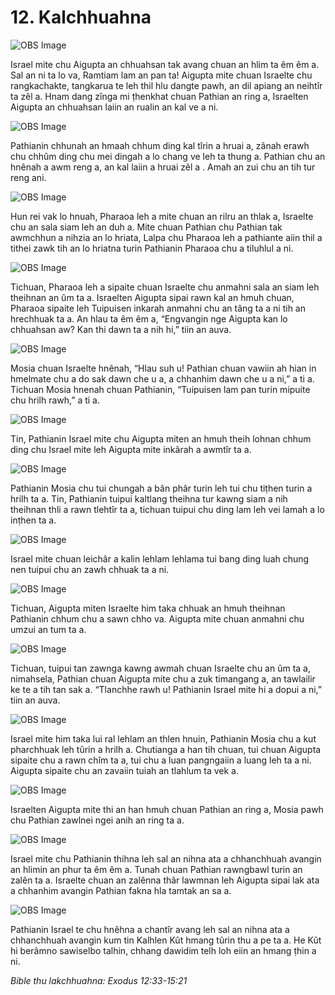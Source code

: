 # 12. Kalchhuahna #

![OBS Image](https://cdn.door43.org/obs/jpg/360px/obs-en-12-01.jpg)

Israel mite chu Aigupta an chhuahsan tak avang chuan an hlim ta êm êm a. Sal an ni ta lo va, Ramtiam lam an pan ta! Aigupta mite chuan Israelte chu rangkachakte, tangkarua te leh thil hlu dangte pawh, an dil apiang an neihtîr ta zêl a. Hnam dang zînga mi ṭhenkhat chuan Pathian an ring a, Israelten Aigupta an chhuahsan laiin an rualin an kal ve a ni.

![OBS Image](https://cdn.door43.org/obs/jpg/360px/obs-en-12-02.jpg)

Pathianin chhunah an hmaah chhum ding kal tîrin a hruai a, zânah erawh chu chhûm ding chu mei dingah a lo chang ve leh ta thung a. Pathian chu an hnênah a awm reng a, an kal laiin a hruai zêl a . Amah an zui chu an tih tur reng ani.

![OBS Image](https://cdn.door43.org/obs/jpg/360px/obs-en-12-03.jpg)

Hun rei vak lo hnuah, Pharaoa leh a mite chuan an rilru an thlak a, Israelte chu an sala siam leh an duh a. Mite chuan Pathian chu Pathian tak awmchhun a nihzia an lo hriata, Lalpa chu Pharaoa leh a pathiante aiin thil a tithei zawk tih an lo hriatna turin Pathianin Pharaoa chu a tiluhlul a ni.

![OBS Image](https://cdn.door43.org/obs/jpg/360px/obs-en-12-04.jpg)

Tichuan, Pharaoa leh a sipaite chuan Israelte chu anmahni sala an siam leh theihnan an ûm ta a. Israelten Aigupta sipai rawn kal an hmuh chuan, Pharaoa sipaite leh Tuipuisen inkarah anmahni chu an tâng ta a ni tih an hrechhuak ta a. An hlau ta êm êm a, “Engvangin nge Aigupta kan lo chhuahsan aw? Kan thi dawn ta a nih hi,” tiin an auva.

![OBS Image](https://cdn.door43.org/obs/jpg/360px/obs-en-12-05.jpg)

Mosia chuan Israelte hnênah, “Hlau suh u! Pathian chuan vawiin ah hian in hmelmate chu a do sak dawn che u a, a chhanhim dawn che u a ni,” a ti a. Tichuan Mosia hnenah chuan Pathianin, “Tuipuisen lam pan turin mipuite chu hrilh rawh,” a ti a.

![OBS Image](https://cdn.door43.org/obs/jpg/360px/obs-en-12-06.jpg)

Tin, Pathianin Israel mite chu Aigupta miten an hmuh theih lohnan chhum ding chu Israel mite leh Aigupta mite inkârah a awmtîr ta a.

![OBS Image](https://cdn.door43.org/obs/jpg/360px/obs-en-12-07.jpg)

Pathianin Mosia chu tui chungah a bân phâr turin leh tui chu tiṭhen turin a hrilh ta a. Tin, Pathianin tuipui kaltlang theihna tur kawng siam a nih theihnan thli a rawn tlehtîr ta a, tichuan tuipui chu ding lam leh vei lamah a lo inṭhen ta a.

![OBS Image](https://cdn.door43.org/obs/jpg/360px/obs-en-12-08.jpg)

Israel mite chuan leichâr a kalin lehlam lehlama tui bang ding luah chung nen tuipui chu an zawh chhuak ta a ni.

![OBS Image](https://cdn.door43.org/obs/jpg/360px/obs-en-12-09.jpg)

Tichuan, Aigupta miten Israelte him taka chhuak an hmuh theihnan Pathianin chhum chu a sawn chho va. Aigupta mite chuan anmahni chu umzui an tum ta a.

![OBS Image](https://cdn.door43.org/obs/jpg/360px/obs-en-12-10.jpg)

Tichuan, tuipui tan zawnga kawng awmah chuan Israelte chu an ûm ta a, nimahsela, Pathian chuan Aigupta mite chu a zuk timangang a, an tawlailir ke te a tih tan sak a. “Tlanchhe rawh u! Pathianin Israel mite hi a dopui a ni,” tiin an auva.

![OBS Image](https://cdn.door43.org/obs/jpg/360px/obs-en-12-11.jpg)

Israel mite him taka lui ral lehlam an thlen hnuin, Pathianin Mosia chu a kut pharchhuak leh tûrin a hrilh a. Chutianga a han tih chuan, tui chuan Aigupta sipaite chu a rawn chîm ta a, tui chu a luan pangngaiin a luang leh ta a ni. Aigupta sipaite chu an zavaiin tuiah an tlahlum ta vek a.

![OBS Image](https://cdn.door43.org/obs/jpg/360px/obs-en-12-12.jpg)

Israelten Aigupta mite thi an han hmuh chuan Pathian an ring a, Mosia pawh chu Pathian zawlnei ngei anih an ring ta a. 

![OBS Image](https://cdn.door43.org/obs/jpg/360px/obs-en-12-13.jpg)

Israel mite chu Pathianin thihna leh sal an nihna ata a chhanchhuah avangin an hlimin an phur ta êm êm a. Tunah chuan Pathian rawngbawl turin an zalên ta a. Israelte chuan an zalênna thâr lawmnan leh Aigupta sipai lak ata a chhanhim avangin Pathian fakna hla tamtak an sa a.

![OBS Image](https://cdn.door43.org/obs/jpg/360px/obs-en-12-14.jpg)

Pathianin Israel te chu hnêhna a chantîr avang leh sal an nihna ata a chhanchhuah avangin kum tin Kalhlen Kût hmang tûrin thu a pe ta a. He Kût hi berâmno sawiselbo talhin, chhang dawidim telh loh eiin an hmang ṭhin a ni.

_Bible thu lakchhuahna: Exodus 12:33-15:21_

